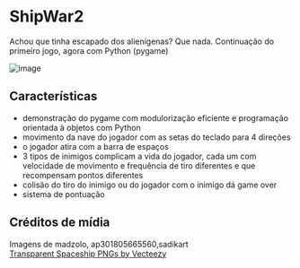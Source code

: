 # ShipWar2
Achou que tinha escapado dos alienígenas? Que nada. Continuação do primeiro jogo, agora com Python (pygame)
  
![image](https://github.com/user-attachments/assets/6f83dc7a-8aad-4039-973f-0bb5047bb322)

## Características
- demonstração do pygame com modulorização eficiente e programação orientada à objetos com Python  
- movimento da nave do jogador com as setas do teclado para 4 direções
- o jogador atira com a barra de espaços
- 3 tipos de inimigos complicam a vida do jogador, cada um com velocidade de movimento e frequência de tiro diferentes e que recompensam pontos diferentes  
- colisão do tiro do inimigo ou do jogador com o inimigo dá game over
- sistema de pontuação

## Créditos de mídia
Imagens de madzolo, ap301805665560,sadikart  
<a href="https://www.vecteezy.com/free-png/transparent-spaceship">Transparent Spaceship PNGs by Vecteezy</a>  

